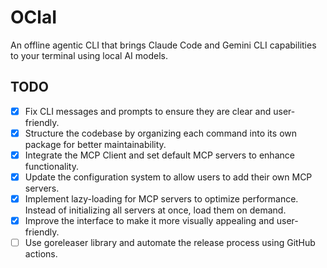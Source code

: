 # OClaI

An offline agentic CLI that brings Claude Code and Gemini CLI capabilities to your terminal using local AI models.

## TODO

- [x] Fix CLI messages and prompts to ensure they are clear and user-friendly.
- [x] Structure the codebase by organizing each command into its own package for better maintainability.
- [x] Integrate the MCP Client and set default MCP servers to enhance functionality.
- [x] Update the configuration system to allow users to add their own MCP servers.
- [x] Implement lazy-loading for MCP servers to optimize performance. Instead of initializing all servers at once, load them on demand.
- [x] Improve the interface to make it more visually appealing and user-friendly.
- [ ] Use goreleaser library and automate the release process using GitHub actions.
